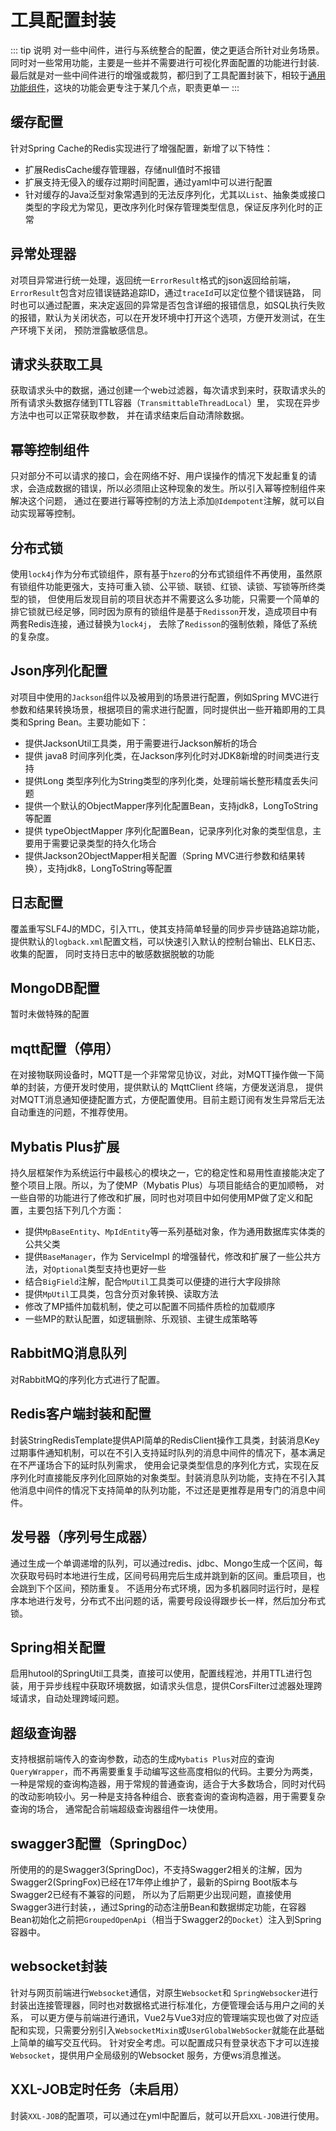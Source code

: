 # 工具配置封装
::: tip 说明
对一些中间件，进行与系统整合的配置，使之更适合所针对业务场景。同时对一些常用功能，主要是一些并不需要进行可视化界面配置的功能进行封装.
最后就是对一些中间件进行的增强或裁剪，都归到了工具配置封装下，相较于[通用功能组件](通用功能组件.md)，这块的功能会更专注于某几个点，职责更单一
:::
## 缓存配置
针对Spring Cache的Redis实现进行了增强配置，新增了以下特性：
- 扩展RedisCache缓存管理器，存储null值时不报错
- 扩展支持无侵入的缓存过期时间配置，通过yaml中可以进行配置
- 针对缓存的Java泛型对象常遇到的无法反序列化，尤其以`List`、抽象类或接口类型的字段尤为常见，更改序列化时保存管理类型信息，保证反序列化时的正常
## 异常处理器
对项目异常进行统一处理，返回统一`ErrorResult`格式的json返回给前端，`ErrorResult`包含对应错误链路追踪ID，通过`traceId`可以定位整个错误链路，
同时也可以通过配置，来决定返回的异常是否包含详细的报错信息，如SQL执行失败的报错，默认为关闭状态，可以在开发环境中打开这个选项，方便开发测试，在生产环境下关闭，
预防泄露敏感信息。
## 请求头获取工具
获取请求头中的数据，通过创建一个web过滤器，每次请求到来时，获取请求头的所有请求头数据存储到TTL容器（`TransmittableThreadLocal`）里，
实现在异步方法中也可以正常获取参数， 并在请求结束后自动清除数据。
## 幂等控制组件
只对部分不可以请求的接口，会在网络不好、用户误操作的情况下发起重复的请求，会造成数据的错误，所以必须阻止这种现象的发生。所以引入幂等控制组件来解决这个问题，
通过在要进行幂等控制的方法上添加`@Idempotent`注解，就可以自动实现幂等控制。
## 分布式锁
使用`lock4j`作为分布式锁组件，原有基于`hzero`的分布式锁组件不再使用，虽然原有锁组件功能更强大，支持可重入锁、公平锁、联锁、红锁、读锁、写锁等所终类型的锁，
但使用后发现目前的项目状态并不需要这么多功能，只需要一个简单的排它锁就已经足够，同时因为原有的锁组件是基于`Redisson`开发，造成项目中有两套Redis连接，通过替换为`lock4j`，
去除了`Redisson`的强制依赖，降低了系统的复杂度。
## Json序列化配置
对项目中使用的`Jackson`组件以及被用到的场景进行配置，例如Spring MVC进行参数和结果转换场景，根据项目的需求进行配置，同时提供出一些开箱即用的工具类和Spring Bean。主要功能如下：
- 提供JacksonUtil工具类，用于需要进行Jackson解析的场合
- 提供 java8 时间序列化类，在Jackson序列化时对JDK8新增的时间类进行支持
- 提供Long 类型序列化为String类型的序列化类，处理前端长整形精度丢失问题
- 提供一个默认的ObjectMapper序列化配置Bean，支持jdk8，LongToString等配置
- 提供 typeObjectMapper 序列化配置Bean，记录序列化对象的类型信息，主要用于需要记录类型的持久化场合
- 提供Jackson2ObjectMapper相关配置（Spring MVC进行参数和结果转换），支持jdk8，LongToString等配置
## 日志配置
覆盖重写SLF4J的MDC，引入`TTL`，使其支持简单轻量的同步异步链路追踪功能，提供默认的`logback.xml`配置文档，可以快速引入默认的控制台输出、ELK日志、收集的配置，
同时支持日志中的敏感数据脱敏的功能
## MongoDB配置
暂时未做特殊的配置
## mqtt配置（停用）
在对接物联网设备时，MQTT是一个非常常见协议，对此，对MQTT操作做一下简单的封装，方便开发时使用，提供默认的 MqttClient 终端，方便发送消息，
提供对MQTT消息通知便捷配置方式，方便配置使用。目前主题订阅有发生异常后无法自动重连的问题，不推荐使用。
## Mybatis Plus扩展
持久层框架作为系统运行中最核心的模块之一，它的稳定性和易用性直接能决定了整个项目上限。所以，为了使MP（Mybatis Plus）与项目能结合的更加顺畅，
对一些自带的功能进行了修改和扩展，同时也对项目中如何使用MP做了定义和配置，主要包括下列几个方面：
- 提供`MpBaseEntity`、`MpIdEntity`等一系列基础对象，作为通用数据库实体类的公共父类
- 提供`BaseManager`，作为 ServiceImpl 的增强替代，修改和扩展了一些公共方法，对`Optional`类型支持也更好一些
- 结合`BigField`注解，配合`MpUtil`工具类可以便捷的进行大字段排除
- 提供`MpUtil`工具类，包含分页对象转换、读取方法
- 修改了MP插件加载机制，使之可以配置不同插件质检的加载顺序
- 一些MP的默认配置，如逻辑删除、乐观锁、主键生成策略等
## RabbitMQ消息队列
对RabbitMQ的序列化方式进行了配置。
## Redis客户端封装和配置
封装StringRedisTemplate提供API简单的RedisClient操作工具类，封装消息Key过期事件通知机制，可以在不引入支持延时队列的消息中间件的情况下，基本满足在不严谨场合下的延时队列需求，
使用会记录类型信息的序列化方式，实现在反序列化时直接能反序列化回原始的对象类型。封装消息队列功能，支持在不引入其他消息中间件的情况下支持简单的队列功能，不过还是更推荐是用专门的消息中间件。
## 发号器（序列号生成器）
通过生成一个单调递增的队列，可以通过redis、jdbc、Mongo生成一个区间，每次获取号码时本地进行生成，区间号码用完后生成并跳到新的区间。重启项目，也会跳到下个区间，预防重复。
不适用分布式环境，因为多机器同时运行时，是程序本地进行发号，分布式不出问题的话，需要号段设得跟步长一样，然后加分布式锁。
## Spring相关配置
启用hutool的SpringUtil工具类，直接可以使用，配置线程池，并用TTL进行包装，用于异步线程中获取环境数据，如请求头信息，提供CorsFilter过滤器处理跨域请求，自动处理跨域问题。
## 超级查询器
支持根据前端传入的查询参数，动态的生成`Mybatis Plus`对应的查询`QueryWrapper`，而不再需要重复手动编写这些高度相似的代码。主要分为两类，
一种是常规的查询构造器，用于常规的普通查询，适合于大多数场合，同时对代码的改动影响较小。另一种是支持各种组合、嵌套查询的查询构造器，用于需要复杂查询的场合，
通常配合前端超级查询器组件一块使用。
## swagger3配置（SpringDoc）
所使用的的是Swagger3(SpringDoc)，不支持Swagger2相关的注解，因为Swagger2(SpringFox)已经在17年停止维护了，最新的Spirng Boot版本与Swagger2已经有不兼容的问题，
所以为了后期更少出现问题，直接使用Swagger3进行封装，，通过Spring的动态注册Bean和数据绑定功能，在容器Bean初始化之前把`GroupedOpenApi`（相当于Swagger2的`Docket`）注入到Spring容器中。
## websocket封装
针对与网页前端进行`Websocket`通信，对原生`Websocket`和 `SpringWebsocker`进行封装出连接管理器，同时也对数据格式进行标准化，方便管理会话与用户之间的关系，
可以更方便与前端进行通讯，Vue2与Vue3对应的管理端实现也做了对应适配和实现，只需要分别引入`WebsocketMixin`或`UserGlobalWebSocker`就能在此基础上简单的编写交互代码。
针对安全考虑。可以配置成只有登录状态下才可以连接`Websocket`，提供用户全局级别的Websocket 服务，方便ws消息推送。
## XXL-JOB定时任务（未启用）
封装`XXL-JOB`的配置项，可以通过在yml中配置后，就可以开启`XXL-JOB`进行使用。

